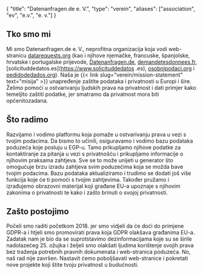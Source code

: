 {
    "title": "Datenanfragen.de e. V.",
    "type": "verein",
    "aliases": ["association", "ev", "e.v.", "e. v."]
}

## Tko smo mi

Mi smo Datenanfragen.de e.&thinsp;V., neprofitna organizacija koja vodi web-stranicu [datarequests.org](https://www.datarequests.org) (kao i njihove njemačke, francuske, španjolske, hrvatske i portugalske prijevode, [Datenanfragen.de](https://www.datenanfragen.de), [demandetesdonnees.fr](https://www.demandetesdonnees.fr), [solicituddedatos.es](https://www.solicituddedatos .es), [osobnipodaci.org](https://www.osobnipodaci.org) i [pedidodedados.org](https://www.pedidodedados.org/)). Naša je {{< link slug="verein/mission-statement" text="misija" >}} unapređenje zaštite podataka i privatnosti u Europi i šire. Želimo pomoći u ostvarivanju ljudskih prava na privatnost i dati primjer kako temeljito zaštiti podatke, jer smatramo da privatnost mora biti općenitozadana.

## Što radimo

Razvijamo i vodimo platformu koja pomaže u ostvarivanju prava u vezi s tvojim podacima. Da bismo to učinili, osiguravamo i vodimo bazu podataka poduzeća koje posluju u EGP-u. Tamo prikupljamo njihove podatke za kontaktiranje za pitanja u vezi s privatnošću i prikupljamo informacije o njihovim praksama zahtjeva. Sve se to može unijeti u generator što omogućuje brzu izradu zahtjeva svim poduzećima koja se možda bave tvojim podacima. Bazu podataka aktualiziramo i trudimo se dodati još više funkcija koje će ti pomoći s tvojim zahtjevima. Također pružamo i izrađujemo obrazovni materijal koji građane EU-a upoznaje s njihovim zakonima o privatnosti te kako i zašto brinuti o svojoj privatnosti.

## Zašto postojimo

Počeli smo raditi početkom 2018. jer smo vidjeli da će doći do primjene GDPR-a i htjeli smo promovirati prava koja GDPR olakšava građanima EU-a. Zadatak nam je bio da se suprotstavimo dezinformacijama koje su se širile nadolazećeg 25. ožujka i željeli smo olakšati ljudima korištenje svojih prava bez traženja potrebnih pravnih dokumenata i web-stranica poduzeća. No, naš rad nije završen. Nastavit ćemo poboljšavati web-stranice i pokretati nove projekte koji štite tvoju privatnost u budućnosti.
